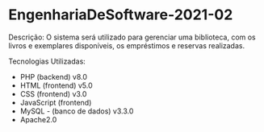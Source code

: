 # EngenhariaDeSoftware-2021-02

Descrição:
O sistema será utilizado para gerenciar uma biblioteca, com os livros e exemplares disponíveis, os empréstimos e reservas realizadas.

Tecnologias Utilizadas:
- PHP  (backend) v8.0
- HTML (frontend) v5.0
- CSS  (frontend) v3.0
- JavaScript (frontend)  
- MySQL - (banco de dados) v3.3.0 
- Apache2.0


